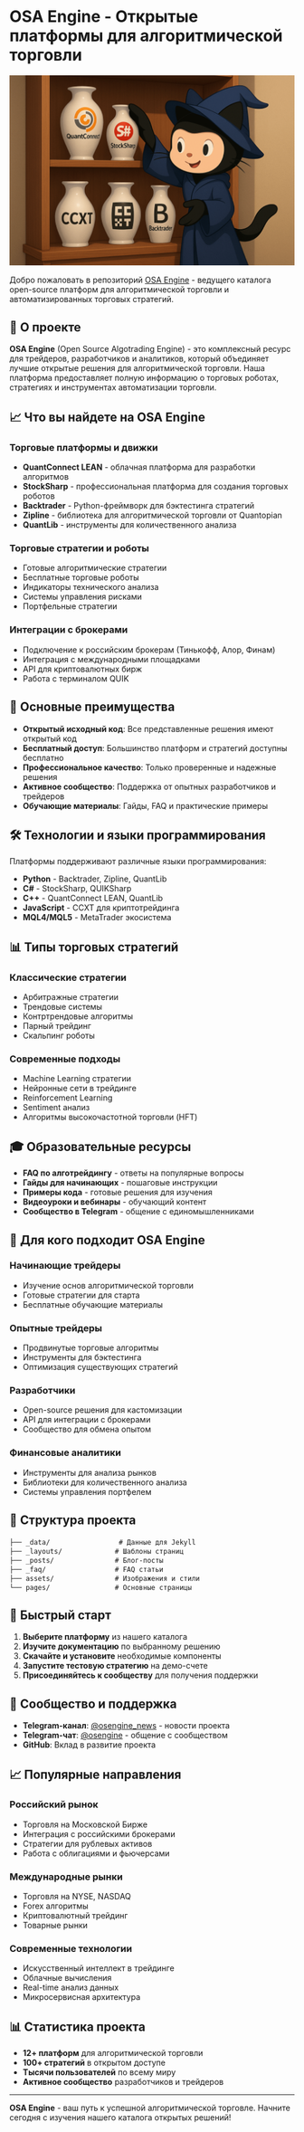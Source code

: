 # OSA Engine - Открытые платформы для алгоритмической торговли

![OSA Engine Preview](assets/images/preview.png)

Добро пожаловать в репозиторий [OSA Engine](https://osaengine.ru) - ведущего каталога open-source платформ для алгоритмической торговли и автоматизированных торговых стратегий.

## 🚀 О проекте

**OSA Engine** (Open Source Algotrading Engine) - это комплексный ресурс для трейдеров, разработчиков и аналитиков, который объединяет лучшие открытые решения для алгоритмической торговли. Наша платформа предоставляет полную информацию о торговых роботах, стратегиях и инструментах автоматизации торговли.

## 📈 Что вы найдете на OSA Engine

### Торговые платформы и движки
- **QuantConnect LEAN** - облачная платформа для разработки алгоритмов
- **StockSharp** - профессиональная платформа для создания торговых роботов
- **Backtrader** - Python-фреймворк для бэктестинга стратегий
- **Zipline** - библиотека для алгоритмической торговли от Quantopian
- **QuantLib** - инструменты для количественного анализа

### Торговые стратегии и роботы
- Готовые алгоритмические стратегии
- Бесплатные торговые роботы
- Индикаторы технического анализа
- Системы управления рисками
- Портфельные стратегии

### Интеграции с брокерами
- Подключение к российским брокерам (Тинькофф, Алор, Финам)
- Интеграция с международными площадками
- API для криптовалютных бирж
- Работа с терминалом QUIK

## 🎯 Основные преимущества

- **Открытый исходный код**: Все представленные решения имеют открытый код
- **Бесплатный доступ**: Большинство платформ и стратегий доступны бесплатно
- **Профессиональное качество**: Только проверенные и надежные решения
- **Активное сообщество**: Поддержка от опытных разработчиков и трейдеров
- **Обучающие материалы**: Гайды, FAQ и практические примеры

## 🛠 Технологии и языки программирования

Платформы поддерживают различные языки программирования:
- **Python** - Backtrader, Zipline, QuantLib
- **C#** - StockSharp, QUIKSharp
- **C++** - QuantConnect LEAN, QuantLib
- **JavaScript** - CCXT для криптотрейдинга
- **MQL4/MQL5** - MetaTrader экосистема

## 📊 Типы торговых стратегий

### Классические стратегии
- Арбитражные стратегии
- Трендовые системы
- Контртрендовые алгоритмы
- Парный трейдинг
- Скальпинг роботы

### Современные подходы
- Machine Learning стратегии
- Нейронные сети в трейдинге
- Reinforcement Learning
- Sentiment анализ
- Алгоритмы высокочастотной торговли (HFT)

## 🎓 Образовательные ресурсы

- **FAQ по алготрейдингу** - ответы на популярные вопросы
- **Гайды для начинающих** - пошаговые инструкции
- **Примеры кода** - готовые решения для изучения
- **Видеоуроки и вебинары** - обучающий контент
- **Сообщество в Telegram** - общение с единомышленниками

## 🌟 Для кого подходит OSA Engine

### Начинающие трейдеры
- Изучение основ алгоритмической торговли
- Готовые стратегии для старта
- Бесплатные обучающие материалы

### Опытные трейдеры
- Продвинутые торговые алгоритмы
- Инструменты для бэктестинга
- Оптимизация существующих стратегий

### Разработчики
- Open-source решения для кастомизации
- API для интеграции с брокерами
- Сообщество для обмена опытом

### Финансовые аналитики
- Инструменты для анализа рынков
- Библиотеки для количественного анализа
- Системы управления портфелем

## 📝 Структура проекта

```
├── _data/                 # Данные для Jekyll
├── _layouts/             # Шаблоны страниц
├── _posts/               # Блог-посты
├── _faq/                 # FAQ статьи
├── assets/               # Изображения и стили
└── pages/                # Основные страницы
```

## 🚀 Быстрый старт

1. **Выберите платформу** из нашего каталога
2. **Изучите документацию** по выбранному решению
3. **Скачайте и установите** необходимые компоненты
4. **Запустите тестовую стратегию** на демо-счете
5. **Присоединяйтесь к сообществу** для получения поддержки

## 🤝 Сообщество и поддержка

- **Telegram-канал**: [@osengine_news](https://t.me/osengine_news) - новости проекта
- **Telegram-чат**: [@osengine](https://t.me/osengine) - общение с сообществом
- **GitHub**: Вклад в развитие проекта

## 📈 Популярные направления

### Российский рынок
- Торговля на Московской Бирже
- Интеграция с российскими брокерами
- Стратегии для рублевых активов
- Работа с облигациями и фьючерсами

### Международные рынки
- Торговля на NYSE, NASDAQ
- Forex алгоритмы
- Криптовалютный трейдинг
- Товарные рынки

### Современные технологии
- Искусственный интеллект в трейдинге
- Облачные вычисления
- Real-time анализ данных
- Микросервисная архитектура

## 📊 Статистика проекта

- **12+ платформ** для алгоритмической торговли
- **100+ стратегий** в открытом доступе
- **Тысячи пользователей** по всему миру
- **Активное сообщество** разработчиков и трейдеров

---

**OSA Engine** - ваш путь к успешной алгоритмической торговле. Начните сегодня с изучения нашего каталога открытых решений!
